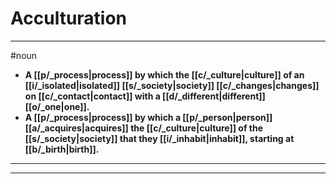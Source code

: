 # Acculturation
---
#noun
- **A [[p/_process|process]] by which the [[c/_culture|culture]] of an [[i/_isolated|isolated]] [[s/_society|society]] [[c/_changes|changes]] on [[c/_contact|contact]] with a [[d/_different|different]] [[o/_one|one]].**
- **A [[p/_process|process]] by which a [[p/_person|person]] [[a/_acquires|acquires]] the [[c/_culture|culture]] of the [[s/_society|society]] that they [[i/_inhabit|inhabit]], starting at [[b/_birth|birth]].**
---
---
